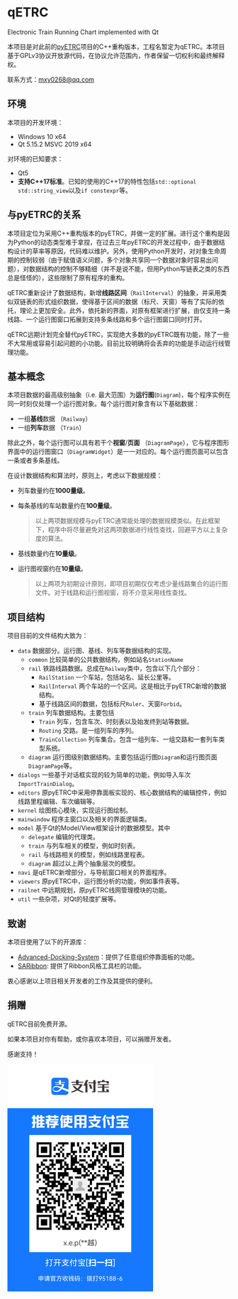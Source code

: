 # qETRC

Electronic Train Running Chart implemented with Qt

本项目是对此前的[pyETRC](https://github.com/CDK6182CHR/train_graph)项目的C++重构版本，工程名暂定为qETRC。本项目基于GPLv3协议开放源代码，在协议允许范围内，作者保留一切权利和最终解释权。

联系方式：mxy0268@qq.com



## 环境

本项目的开发环境：

- Windows 10 x64
- Qt 5.15.2  MSVC 2019 x64

对环境的已知要求：

- Qt5
- **支持C++17标准**。已知的使用的C++17的特性包括`std::optional` `std::string_view`以及`if constexpr`等。



## 与pyETRC的关系

本项目定位为采用C++重构版本的pyETRC，并做一定的扩展。进行这个重构是因为Python的动态类型难于拿捏，在过去三年pyETRC的开发过程中，由于数据结构设计的草率等原因，代码难以维护。另外，使用Python开发时，对对象生命周期的控制较弱（由于赋值语义问题，多个对象共享同一个数据对象时容易出问题），对数据结构的控制不够精细（并不是说不能，但用Python写链表之类的东西总是怪怪的），这些限制了原有程序的重构。

qETRC重新设计了数据结构，新增**线路区间**（`RailInterval`）的抽象，并采用类似双链表的形式组织数据，使得基于区间的数据（标尺、天窗）等有了实际的依托，理论上更加安全。此外，依托新的界面，对原有框架进行扩展，由仅支持一条线路、一个运行图窗口拓展到支持多条线路和多个运行图窗口同时打开。

qETRC远期计划完全替代pyETRC，实现绝大多数的pyETRC既有功能，除了一些不大常用或容易引起问题的小功能。目前比较明确将会丢弃的功能是手动运行线管理功能。

## 基本概念

本项目数据的最高级别抽象（i.e. 最大范围）为**运行图**(`Diagram`)，每个程序实例在同一时刻仅处理一个运行图对象。每个运行图对象含有以下基础数据：

- 一组**基线**数据 （`Railway`）
- 一组**列车**数据 （`Train`）

除此之外，每个运行图可以具有若干个**视窗**/**页面** （`DiagramPage`），它与程序图形界面中的运行图窗口（`DiagramWidget`）是一一对应的。每个运行图页面可以包含一条或者多条基线。

在设计数据结构和算法时，原则上，考虑以下数据规模：

- 列车数量约在**1000量级**。

- 每条基线的车站数量约在**100量级**。

  > 以上两项数据规模与pyETRC通常能处理的数据规模类似。在此框架下，程序中将尽量避免对这两项数据进行线性查找，回避平方以上复杂度的算法。

- 基线数量约在**10量级**。

- 运行图视窗约在**10量级**。

  > 以上两项为初期设计原则，即项目初期仅仅考虑少量线路集合的运行图文件。对于线路和运行图视窗，将不介意采用线性查找。



## 项目结构

项目目前的文件结构大致为：

- `data` 数据部分。运行图、基线、列车等数据结构的实现。
  - `common` 比较简单的公共数据结构，例如站名`StationName`
  - `rail` 铁路线路数据。总成在`Railway`类中，包含以下几个部分：
    - `RailStation` 一个车站，包括站名、延长公里等。
    - `RailInterval` 两个车站的一个区间。这是相比于pyETRC新增的数据结构。
    - 基于线路区间的数据，包括标尺`Ruler`、天窗`Forbid`。
  - `train` 列车数据结构。主要包括
    - `Train` 列车，包含车次、时刻表以及始发终到站等数据。
    - `Routing` 交路。是一组列车的序列。
    - `TrainCollection` 列车集合。包含一组列车、一组交路和一套列车类型系统。
  - `diagram` 运行图级别数据结构。主要包括运行图`Diagram`和运行图页面`DiagramPage`等。
- `dialogs` 一些基于对话框实现的较为简单的功能，例如导入车次`ImportTrainDialog`。
- `editors` 原pyETRC中采用停靠面板实现的、核心数据结构的编辑控件，例如线路里程编辑、车次编辑等。
- `kernel` 绘图核心模块，实现运行图绘制。
- `mainwindow` 程序主窗口以及相关的界面逻辑类。
- `model` 基于Qt的Model/View框架设计的数据模型。其中
  - `delegate` 编辑的代理类。
  - `train` 与列车相关的模型，例如时刻表。
  - `rail` 与线路相关的模型，例如线路里程表。
  - `diagram` 超过以上两个抽象层次的模型。
- `navi` 是qETRC新增部分，与导航窗口相关的界面程序。
- `viewers` 原pyETRC中，运行图分析的功能，例如事件表等。
- `railnet` 中远期规划，原pyETRC线网管理模块的功能。
- `util` 一些杂项，对Qt的轻度扩展等。



## 致谢

本项目使用了以下的开源库：

- [Advanced-Docking-System](https://github.com/githubuser0xFFFF/Qt-Advanced-Docking-System)：提供了任意组织停靠面板的功能。
- [SARibbon](https://github.com/czyt1988/SARibbon): 提供了Ribbon风格工具栏的功能。

衷心感谢以上项目相关开发者的工作及其提供的便利。



## 捐赠

qETRC目前免费开源。

如果本项目对你有帮助，或你喜欢本项目，可以捐赠开发者。

感谢支持！

<img src="img/QRcode.jpg" style="zoom:50%;" />
